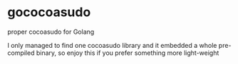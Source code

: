 # gococoasudo
proper cocoasudo for Golang

I only managed to find one cocoasudo library and it embedded a whole pre-compiled binary, so enjoy this if you prefer something more light-weight
